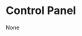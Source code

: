 <!-- source: https://support.hypernode.com/en/services/control-panel/how-to-use-2fa-for-the-control-panel/ -->

# Control Panel

None

